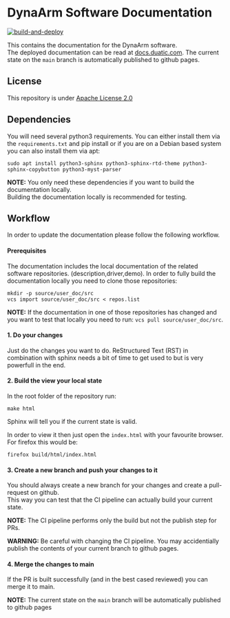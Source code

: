 # DynaArm Software Documentation

[![build-and-deploy](https://github.com/Duatic/dynaarm_software_documentation/actions/workflows/build-and-deploy.yml/badge.svg)](https://github.com/Duatic/dynaarm_software_documentation/actions/workflows/build-and-deploy.yml)

This contains the documentation for the DynaArm software. \
The deployed documentation can be read at [docs.duatic.com](https://docs.duatic.com). 
The current state on the `main` branch is automatically published to github pages.

## License

This repository is under [Apache License 2.0](./LICENSE)

## Dependencies 

You will need several python3 requirements. You can either install them via the `requirements.txt` and pip install or if you are on a Debian based system you can also install them via apt:

```
sudo apt install python3-sphinx python3-sphinx-rtd-theme python3-sphinx-copybutton python3-myst-parser
```

__NOTE:__ You only need these dependencies if you want to build the documentation locally.\
Building the documentation locally is recommended for testing.



## Workflow

In order to update the documentation please follow the following workflow.

#### Prerequisites 

The documentation includes the local documentation of the related software repositories. (description,driver,demo). 
In order to fully build the documentation locally you need to clone those repositories:

```
mkdir -p source/user_doc/src
vcs import source/user_doc/src < repos.list
```

__NOTE:__ If the documentation in one of those repositories has changed and you want to test that locally you need to run: `vcs pull source/user_doc/src`.

#### 1. Do your changes

Just do the changes you want to do. ReStructured Text (RST) in combination with sphinx needs a bit of time to get used to but is very powerfull in the end.

#### 2. Build the view your local state

In the root folder of the repository run:

```
make html
```

Sphinx will tell you if the current state is valid.

In order to view it then just open the `index.html` with your favourite browser. For firefox this would be:

```
firefox build/html/index.html  
```

#### 3. Create a new branch and push your changes to it

You should always create a new branch for your changes and create a pull-request on github.\
This way you can test that the CI pipeline can actually build your current state.

__NOTE:__ The CI pipeline performs only the build but not the publish step for PRs. 

__WARNING:__ Be careful with changing the CI pipeline. You may accidentially publish the contents of your current branch to github pages.


#### 4. Merge the changes to main

If the PR is built successfully (and in the best cased reviewed) you can merge it to main.

__NOTE:__ The current state on the `main` branch will be automatically published to github pages

